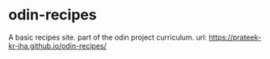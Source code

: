 # odin-recipes
A basic recipes site.
part of the odin project curriculum.
url: https://prateek-kr-jha.github.io/odin-recipes/